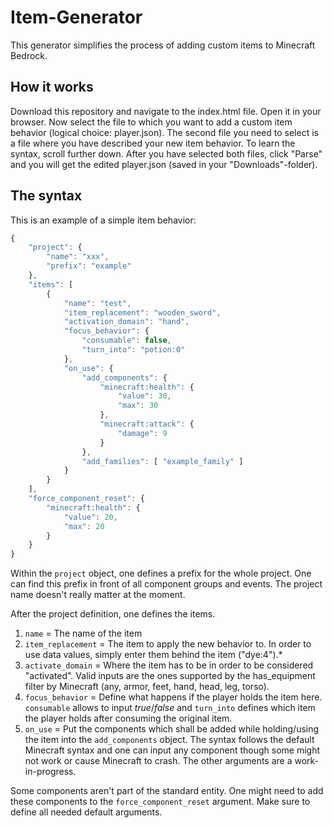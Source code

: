 # Item-Generator
This generator simplifies the process of adding custom items to Minecraft Bedrock.

## How it works
Download this repository and navigate to the index.html file. Open it in your browser. Now select the file to which you want to add a custom item behavior (logical choice: player.json). The second file you need to select is a file where you have described your new item behavior. To learn the syntax, scroll further down. After you have selected both files, click "Parse" and you will get the edited player.json (saved in your "Downloads"-folder).

## The syntax
This is an example of a simple item behavior:
```javascript
{
	"project": {
		"name": "xxx",
		"prefix": "example"
	},
	"items": [
		{
			"name": "test",
			"item_replacement": "wooden_sword",
			"activation_domain": "hand",
			"focus_behavior": {
				"consumable": false,
				"turn_into": "potion:0"
			},
			"on_use": {
				"add_components": {
					"minecraft:health": {
						"value": 30,
						"max": 30
					},
					"minecraft:attack": {
						"damage": 9
					}
				},
				"add_families": [ "example_family" ]
			}
		}
	],
	"force_component_reset": {
		"minecraft:health": {
			"value": 20,
			"max": 20
		}
	}
}
```
Within the ```project``` object, one defines a prefix for the whole project. One can find this prefix in front of all component groups and events. The project name doesn't really matter at the moment.

After the project definition, one defines the items.
1. ```name``` = The name of the item  
2. ```item_replacement``` = The item to apply the new behavior to. In order to use data values, simply enter them behind the item ("dye:4").* 
3. ```activate_domain``` = Where the item has to be in order to be considered "activated". Valid inputs are the ones supported by the has_equipment filter by Minecraft (any, armor, feet, hand, head, leg, torso).  
4. ```focus_behavior``` = Define what happens if the player holds the item here. ```consumable``` allows to input *true*/*false* and ```turn_into``` defines which item the player holds after consuming the original item.
5. ```on_use``` = Put the components which shall be added while holding/using the item into the ```add_components``` object. The syntax follows the default Minecraft syntax and one can input any component though some might not work or cause Minecraft to crash. The other arguments are a work-in-progress.

Some components aren't part of the standard entity. One might need to add these components to the ```force_component_reset``` argument. Make sure to define all needed default arguments.